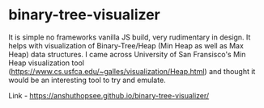 # binary-tree-visualizer

It is simple no frameworks vanilla JS build, very rudimentary in design. It helps with visualization of Binary-Tree/Heap (Min Heap as well as Max Heap) data structures. I came across University of San Fransisco's Min Heap visualization tool (https://www.cs.usfca.edu/~galles/visualization/Heap.html) and thought it would be an interesting tool to try and emulate.

Link - https://anshuthopsee.github.io/binary-tree-visualizer/
